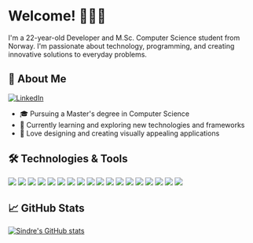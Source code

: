 # Welcome! 👋🇳🇴

I'm a 22-year-old Developer and M.Sc. Computer Science student from Norway. I'm passionate about technology, programming, and creating innovative solutions to everyday problems.

## 🚀 About Me
[![LinkedIn](https://img.shields.io/badge/LinkedIn-sindreoyen-informational?style=flat&logo=linkedin&logoColor=white&color=2bbc8a)](https://www.linkedin.com/in/sindre-oeyen/)

- 🎓 Pursuing a Master's degree in Computer Science
- 🌱 Currently learning and exploring new technologies and frameworks
- 🎨 Love designing and creating visually appealing applications

## 🛠️ Technologies & Tools

<div style="display: inline-block;">
<img src="https://img.shields.io/badge/Swift-FA7343?style=for-the-badge&logo=swift&logoColor=white" />
<img src="https://img.shields.io/badge/SwiftUI-FF69B4?style=for-the-badge&logo=swift&logoColor=white" />
  

<img src="https://img.shields.io/badge/Python-3776AB?style=for-the-badge&logo=python&logoColor=white" />
<img src="https://img.shields.io/badge/C-00599C?style=for-the-badge&logo=c&logoColor=white" />
<img src="https://img.shields.io/badge/TypeScript-3178C6?style=for-the-badge&logo=typescript&logoColor=white" />
  
<img src="https://img.shields.io/badge/Java-007396?style=for-the-badge&logo=java&logoColor=white" />
<img src="https://img.shields.io/badge/Android%20Studio-3DDC84?style=for-the-badge&logo=androidstudio&logoColor=white" />
<img src="https://img.shields.io/badge/LibGDX-FF69B4?style=for-the-badge&logo=androidstudio&logoColor=white" />
  
<img src="https://img.shields.io/badge/SQL-336791?style=for-the-badge&logo=sqlite&logoColor=white" />
<img src="https://img.shields.io/badge/sqlite-07405E?style=for-the-badge&logo=sqlite&logoColor=white" />

<img src="https://img.shields.io/badge/React-61DAFB?style=for-the-badge&logo=react&logoColor=white" />
<img src="https://img.shields.io/badge/Django-092E20?style=for-the-badge&logo=django&logoColor=white" />
<img src="https://img.shields.io/badge/Firebase-FFCA28?style=for-the-badge&logo=firebase&logoColor=white"/>
<img src="https://img.shields.io/badge/Docker-2496ED?style=for-the-badge&logo=docker&logoColor=white" />
  
<img src="https://img.shields.io/badge/App_Store-0D96F6?style=for-the-badge&logo=app-store&logoColor=white" />
<img src="https://img.shields.io/badge/Adobe%20Photoshop-31A8FF?style=for-the-badge&logo=adobephotoshop&logoColor=white" />
<img src="https://img.shields.io/badge/Adobe%20XD-FF26BE?style=for-the-badge&logo=adobexd&logoColor=white" />
<img src="https://img.shields.io/badge/Figma-F24E1E?style=for-the-badge&logo=figma&logoColor=white" />


</div>

## 📈 GitHub Stats

[![Sindre's GitHub stats](https://github-readme-stats.vercel.app/api?username=sindreoyen&show_icons=true&theme=radical)](https://github.com/sindreoyen)
